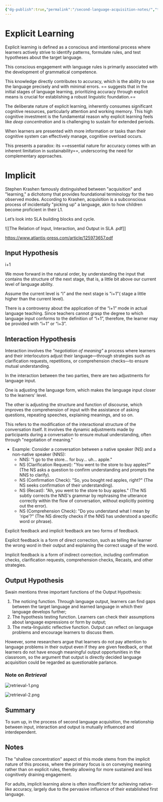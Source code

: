 ```yaml
---
{"dg-publish":true,"permalink":"/second-language-acquisition-notes/","tags":["Language"]}
---
```


# Explicit Learning 

Explicit learning is defined as a conscious and intentional process where learners actively strive to identify patterns, formulate rules, and test hypotheses about the target language.

This conscious engagement with language rules is primarily associated with the development of grammatical competence.

This knowledge directly contributes to accuracy, which is the ability to use the language precisely and with minimal errors. == suggests that in the initial stages of language learning, prioritizing accuracy through explicit means is crucial for establishing a robust linguistic foundation.==

The deliberate nature of explicit learning, inherently consumes significant cognitive resources, particularly attention and working memory. This high cognitive investment is the fundamental reason why explicit learning feels like *deep concentration* and is challenging to sustain for extended periods.

When learners are presented with more information or tasks than their cognitive system can effectively manage, cognitive overload occurs. 

This presents a paradox: its ==essential nature for accuracy comes with an inherent limitation in sustainability==, underscoring the need for complementary approaches.

# Implicit 

Stephen Krashen famously distinguished between "acquisition" and "learning," a dichotomy that provides foundational terminology for the two observed modes. According to Krashen, acquisition is a subconscious process of incidentally "picking up" a language, akin to how children become proficient in their L1.

Let’s look into SLA building blocks and cycle.

![[The Relation of Input, Interaction, and Output in SLA .pdf]]

https://www.atlantis-press.com/article/125973657.pdf



## Input Hypothesis 

i+1

We move forward in the natural order, by understanding the input that contains the structure of the next stage, that is, a little bit above our current level of language ability.

Assume the current level is “i” and the next stage is "i+1"( stage a little higher than the current level).

There is a controversy about the application of the “i+1” mode in actual language teaching. Since teachers cannot grasp the degree to which language input conforms to the definition of “i+1”, therefore, the learner may be provided with “i+1” or “i+3”.

## Interaction Hypothesis 

Interaction involves the *"negotiation of meaning"* a process where learners and their interlocutors adjust their language—through strategies such as clarification requests, repetitions, or comprehension checks—to ensure mutual understanding.

In the interaction between the two parties, there are two adjustments for language input.

One is adjusting the language form, which makes the language input closer to the learners' level.

The other is adjusting the structure and function of discourse, which improves the comprehension of input with the assistance of asking questions, repeating speeches, explaining meanings, and so on.

This refers to the modification of the interactional structure of the conversation itself. It involves the dynamic adjustments made by participants during a conversation to ensure mutual understanding, often through "negotiation of meaning."

   * Example: Consider a conversation between a native speaker (NS) and a non-native speaker (NNS):
     * NNS: "I go to the store... for buy... uh... apple."
     * NS (Clarification Request): "You went to the store to buy apples?" (The NS asks a question to confirm understanding and prompts the NNS to clarify).
     * NS (Confirmation Check): "So, you bought red apples, right?" (The NS seeks confirmation of their understanding).
     * NS (Recast): "Ah, you went to the store to buy apples." (The NS subtly corrects the NNS's grammar by rephrasing the utterance correctly within the flow of conversation, without explicitly pointing out the error).
     * NS (Comprehension Check): "Do you understand what I mean by 'ripe'?" (The NS directly checks if the NNS has understood a specific word or phrase).


Explicit feedback and implicit feedback are two forms of feedback. 

Explicit feedback is a form of direct correction, such as telling the learner the wrong word in their output and explaining the correct usage of the word.

Implicit feedback is a form of indirect correction, including confirmation checks, clarification requests, comprehension checks, Recasts, and other strategies.

## Output Hypothesis 


Swain mentions three important functions of the Output Hypothesis:
1. The noticing function. Through language output, learners can find gaps between the target language and learned language in which their language develops further;
2. The hypothesis testing function. Learners can check their assumptions about language expressions or form by output;
3. The meta-linguistic reflective function. Output can reflect on language problems and encourage learners to discuss them.


However, some researchers argue that learners do not pay attention to language problems in their output even if they are given feedback, or that learners do not have enough meaningful output opportunities in the classroom, so the argument that output is directly decided language acquisition could be regarded as questionable parlance.


### Note on *Retrieval*

![retrieval-1.png](/img/user/Assets/retrieval-1.png)


![retrieval-2.png](/img/user/Assets/retrieval-2.png)



## Summary 

To sum up, in the process of second language acquisition, the relationship between input, interaction and output is mutually influenced and interdependent.

## Notes

The "shallow concentration" aspect of this mode stems from the implicit nature of this process, where the primary focus is on conveying meaning rather than on explicit rules, thereby allowing for more sustained and less cognitively draining engagement. 

For adults, implicit learning alone is often insufficient for achieving native-like accuracy, largely due to the pervasive influence of their established first language.

